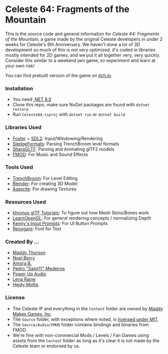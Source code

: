 # Celeste 64: Fragments of the Mountain
This is the source code and general information for *Celeste 64: Fragments of the Mountain*, a game made by the original Celeste developers in under 2 weeks for Celeste's 6th Anniversary. We haven't done a lot of 3D development so much of this is not very optimized, it's coded in libraries mostly intended for 2D games, and we put it all together very, very quickly. Consider this similar to a weekend jam game, so experiment and learn at your own risk!  

You can find prebuilt version of the game on [itch.io](https://maddymakesgamesinc.itch.io/celeste64).

### Installation
 - You need [.NET 8.0](https://dotnet.microsoft.com/en-us/download/dotnet/8.0)
 - Clone this repo, make sure NuGet packages are found with `dotnet restore`
 - Run `Celeste64.csproj` with `dotnet run` or `dotnet build`

### Libraries Used
 - [Foster](https://github.com/FosterFramework/Foster) + [SDL2](https://github.com/libsdl-org/sdl): Input/Windowing/Rendering
 - [SledgeFormats](https://github.com/LogicAndTrick/sledge-formats): Parsing TrenchBroom level formats
 - [SharpGLTF](https://github.com/vpenades/SharpGLTF): Parsing and Animating glTF2 models
 - [FMOD](https://www.fmod.com): For Music and Sound Effects

### Tools Used
 - [TrenchBroom](https://trenchbroom.github.io/): For Level Editing
 - [Blender](https://www.blender.org/): For creating 3D Model
 - [Aseprite](https://www.aseprite.org/): For drawing Textures

### Resources Used
 - [khronos glTF Tutorials](https://github.khronos.org/glTF-Tutorials/gltfTutorial/gltfTutorial_020_Skins.html#the-joint-matrices): To figure out how Mesh Skins/Bones work
 - [LearnOpenGL](https://learnopengl.com/Advanced-OpenGL/Depth-testing): For general rendering concepts / normalizing Depth
 - [Kenny's Input Prompts](https://kenney.nl/assets/input-prompts): For UI Button Prompts
 - [Renogare](https://www.dafont.com/renogare.font): Font for Text

### Created By ...
 - [Maddy Thorson](http://maddymakesgames.com/)
 - [Noel Berry](https://noelberry.ca)
 - [Amora B.](https://amorabettany.com)
 - [Pedro "Saint11" Medeiros](http://saint11.org/)
 - [Power Up Audio](https://powerupaudio.com/)
 - [Lena Raine](https://lena.fyi/)
 - [Heidy Motta](https://www.heidy.page/).

### License
 - The Celeste IP and everything in the `Content` folder are owned by [Maddy Makes Games, Inc](https://www.maddymakesgames.com/).
 - The `Source` folder, with exceptions where noted, is [licensed under MIT](Source/License.txt).
 - The `Source/Audio/FMOD` folder contains bindings and binaries from FMOD.
 - We're fine with non-commercial Mods / Levels / Fan Games using assets from the `Content` folder as long as it's clear it is not made by the Celeste team or endorsed by us.

